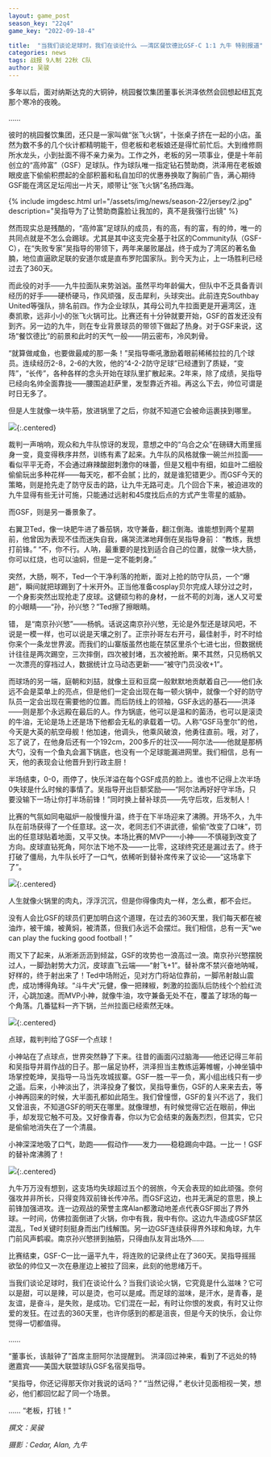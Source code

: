```yaml
---
layout: game_post
season_key: "22q4"
game_key: "2022-09-18-4"

title:  "当我们谈论足球时，我们在谈论什么 ——湾区餐饮德比GSF-C 1:1 九牛 特别报道"
categories: news
tags: 战报 9人制 22秋 C队
author: 吴骏
---
```


多年以后，面对纳斯达克的大铜钟，桃园餐饮集团董事长洪泽依然会回想起纽瓦克那个寒冷的夜晚。

……

彼时的桃园餐饮集团，还只是一家叫做“张飞火锅”，十张桌子挤在一起的小店。虽然为数不多的几个伙计都精明能干，但老板和老板娘还是得忙前忙后。大到维修厕所水龙头，小到扯面不得不亲力亲为。工作之外，老板的另一项事业，便是十年前创立的“高帅富”（GSF）足球队。作为球队唯一指定钻石赞助商，洪泽用在老板娘眼皮底下偷偷积攒起的全部积蓄和私自加印的优惠券换取了胸前广告，满心期待GSF能在湾区足坛闯出一片天，顺带让“张飞火锅”名扬四海。

{% include imgdesc.html url="/assets/img/news/season-22/jersey/2.jpg" description="吴指导为了让赞助商露脸让我加的，真不是我强行出镜" %}

然而现实总是残酷的，“高帅富”足球队的成员，有的高，有的富，有的帅，唯一的共同点就是不怎么会踢球。尤其是其中这支完全基于社区的Community队（GSF-C），在“失败专家”吴指导的带领下，两年来屡败屡战，终于成为了湾区的著名鱼腩，地位直逼欧足联的安道尔或是直布罗陀国家队。到今天为止，上一场胜利已经过去了360天。

而此役的对手——九牛拉面队来势汹汹。虽然平均年龄偏大，但队中不乏具备青训经历的好手——硬桥硬马，作风顽强，反击犀利，头球突出。此前连克Southbay United等强队，排名前四。作为企业球队，其母公司九牛拉面更是开遍湾区，连奏凯歌，远非小小的张飞火锅可比。比赛还有十分钟就要开始，GSF的首发还没有到齐。另一边的九牛，则在专业背景球员的带领下做起了热身。对于GSF来说，这场“餐饮德比”的前景和此时的天气一般——阴云密布，冷风刺骨。

“就算做咸鱼，也要做最咸的那一条！”吴指导嘶吼激励着眼前稀稀拉拉的几个球员。连续经历2-8，2-6的大败，他的“4-2-2防守足球”已经遭到了质疑，“变阵”，“长传”，各种各样的念头开始在球队里扩散起来。2年来，除了成绩，吴指导已经向名帅全面靠拢——腰围追赶萨里，发型靠近齐祖。再这么下去，帅位可谓是时日无多了。

但是人生就像一块牛筋，放进锅里了之后，你就不知道它会被命运裹挟到哪里。

![](/assets/img/news/season-22/r6-c-ox9/squad.png){:.centered}

裁判一声哨响，观众和九牛队惊讶的发现，意想之中的“乌合之众”在磅礴大雨里摇身一变，竟变得秩序井然，训练有素了起来。九牛队的风格就像一碗兰州拉面——看似平平无奇，不会通过麻辣酸甜刺激你的味蕾，但是又粗中有细，如韭叶二细般偷偷玩出多种花样——每天吃，都不会腻；比的，就是谁犯错更少。而GSF今天的策略，则是抢先走了防守反击的路，让九牛无路可走。几个回合下来，被迫进攻的九牛显得有些无计可施，只能通过远射和45度找后点的方式产生零星的威胁。

而GSF，则是另一番景象了。

右翼卫Ted，像一块肥牛进了番茄锅，攻守兼备，翻江倒海。谁能想到两个星期前，他曾因为表现不佳而迷失自我，痛哭流涕地拜倒在吴指导身前：
“教练，我想打前锋。”
“不，你不行。人呐，最重要的是找到适合自己的位置，就像一块大肠，你可以红烧，也可以油焖，但是一定不能刺身。”

突然，大肠，啊不，Ted一个干净利落的抢断，面对上抢的防守队员，一个“爆趟”，瞬间就把球踢到了十米开外。正当他准备cosplay贝尔完成人球分过之时，一个身影突然出现抢走了皮球。这健硕匀称的身材，一丝不苟的刘海，迷人又可爱的小眼睛——“孙，孙兴慜？”Ted擦了擦眼睛。

错， 是“南京孙兴慜”——杨帆。话说这南京孙兴慜，无论是外型还是球风吧，不说是一模一样，也可以说是天壤之别了。正宗孙哥左右开弓，最佳射手，时不时给你来个一条龙世界波。而我们的山寨版虽然也能在禁区里杀个七进七出，但数据统计往往是两次踢空，三次摔倒，四次被封堵，五次被抢断。果不其然，只见杨帆又一次漂亮的穿裆过人，数据统计立马动态更新——“被守门员没收+1”。

而球场的另一端，庭朝和刘喆，就像土豆和豆腐一般默默地贡献着自己——他们永远不会是菜单上的亮点，但是他们一定会出现在每一顿火锅中，就像一个好的防守队员一定会出现在需要他的位置。而后防线上的领袖，GSF永远的基石——洪泽——则是那个永远殿在最后的人。作为锅底，他可以是温和的菌汤，也可以是滚烫的牛油，无论是场上还是场下他都会无私的承载着一切。人称“GSF马奎尔”的他，今天是大英的航空母舰！他加速，他调头，他乘风破浪，他勇往直前。哦，对了，忘了说了，在他身后还有一个192cm，200多斤的壮汉——阿尔法——他就是那柄大勺，没有一个鱼丸会漏下锅底，也没有一个足球能漏进网里。我们相信，总有一天，他的表现会让他晋升到行政主厨！

半场结束，0-0，雨停了，快乐洋溢在每个GSF成员的脸上。谁也不记得上次半场0失球是什么时候的事情了。吴指导开出巨额奖励——“阿尔法再好好守半场，只要没输下一场让你打半场前锋！”同时换上替补球员——先守后攻，后发制人！

比赛的气氛如同电磁炉一般慢慢升温，终于在下半场迎来了沸腾。开场不久，九牛队在前场获得了一个任意球。这一次，老同志们不讲武德，偷偷“改变了口味”，罚出的任意球贴着地面，又平又快。本场比赛的MVP——小神——不慎碰到改变了方向。皮球直钻死角，阿尔法下地不及——一比零，这球终究还是漏过去了。终于打破了僵局，九牛队长吁了一口气，依稀听到替补席传来了议论——“这场拿下了”。

![](/assets/img/news/season-22/r6-c-ox9/ox9goal.gif){:.centered}

人生就像火锅里的肉丸，浮浮沉沉，但是你得像肉丸一样，怎么煮，都不会烂。 

没有人会比GSF的球员们更加明白这个道理，在过去的360天里，我们每天都在被油炸，被干煸，被黄焖，被清蒸，但我们永远不会摆烂。我们相信，总有一天“we can play the fucking good football！”

雨又下了起来，从淅淅沥沥到倾盆，GSF的攻势也一浪高过一浪。南京孙兴慜摆脱过人，一脚劲射势大力沉，皮球直飞云端——“射飞+1”。替补席不禁兴奋地呐喊，好样的，终于射出来了！Ted中场附近，见对方门将站位靠前，一脚吊射敲山震虎，成功博得角球。“斗牛犬”元健，像一把辣椒，刺激的拉面队后防线个个脸红流汗，心跳加速。而MVP小神，就像牛油，攻守兼备无处不在，覆盖了球场的每一个角落。几番猛料一齐下锅，兰州拉面已经索然无味。

![](/assets/img/news/season-22/r6-c-ox9/yuanjian-shot.gif){:.centered}

点球，裁判判给了GSF一个点球！

小神站在了点球点，世界突然静了下来。往昔的画面闪过脑海——他还记得三年前和吴指导并肩作战的日子。那一届足协杯，洪泽担当主教练运筹帷幄，小神坐镇中场掌控乾坤，吴指导一马当先攻城拔寨。GSF一胜一平一负，离小组出线只有一步之遥。后来，小神淡出了，洪泽投身了餐饮，吴指导重伤，GSF的人来来去去，等小神再回来的时候，大半面孔都如此陌生。我们曾憧憬，GSF的复兴不远了，我们又曾沮丧，不知道GSF的明天在哪里。就像理想，有时候觉得它近在眼前，伸出手，却发现它触不可及。又好像青春，你以为它会结束的轰轰烈烈，但其实，它只是偷偷地消失在了一个清晨。

小神深深地吸了口气，助跑——假动作——发力——稳稳踢向中路。一比一！GSF的替补席沸腾了！

![](/assets/img/news/season-22/r6-c-ox9/penalty.gif){:.centered}

九牛万万没有想到，这支场均失球超过五个的弱旅，今天会表现的如此顽强。奈何强攻并非所长，只得变阵双前锋长传冲吊。而GSF这边，也并无满足的意思，换上前锋加强进攻。连一边观战的荣誉主席Alan都激动地差点代表GSF掷出了界外球。一时间，仿佛拉面倒进了火锅，你中有我，我中有你。这边九牛造成GSF禁区混乱，Ted关键时刻挺身而出门线解围。另一边GSF连续获得界外球和角球，九牛门前风声鹤唳。南京孙兴慜拼到抽筋，只得由队友背出场外……

比赛结束，GSF-C一比一逼平九牛，将连败的记录终止在了360天。吴指导摇摇欲坠的帅位又一次在悬崖边上被拉了回来，此刻的他思绪万千。

当我们谈论足球时，我们在谈论什么？当我们谈论火锅，它究竟是什么滋味？它可以是甜，可以是辣，可以是烫，也可以是咸。而足球的滋味，是汗水，是青春，是友谊，是奋斗，是失败，是成功。它们混在一起，有时让你恨的发疯，有时又让你爱的发狂。在过去的360天里，也许你感到的都是沮丧，但是今天的快乐，会让你觉得一切都值得。

……

“董事长，该敲钟了”首席主厨阿尔法提醒到。
洪泽回过神来，看到了不远处的特邀嘉宾——美国大联盟球队GSF名宿吴指导。

“吴指导，你还记得那天你对我说的话吗？”
“当然记得，”
老伙计见面相视一笑，想必，他们都回忆起了同一个场景。

……
“老板，打钱！”


*撰文：吴骏*

*摄影：Cedar, Alan, 九牛*
